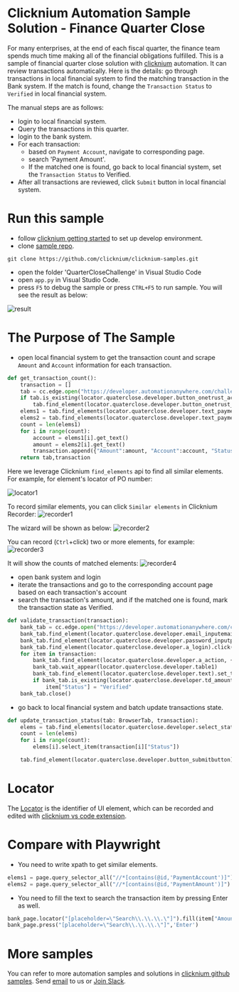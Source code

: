 # Clicknium Automation Sample Solution - Finance Quarter Close

For many enterprises, at the end of each fiscal quarter, the finance team spends much time making all of the financial obligations fulfilled.
This is a sample of financial quarter close solution with [clicknium](https://www.clicknium.com/) automation.
It can review transactions automatically.
Here is the details: go through transactions in local financial system to find the matching transaction in the Bank system. If the match is found, change the `Transaction Status` to `Verified` in local financial system.

The manual steps are as follows:
- login to local financial system.
- Query the transactions in this quarter.
- login to the bank system.
- For each transaction:
  - based on `Payment Account`, navigate to corresponding page.
  - search 'Payment Amount'.
  - If the matched one is found, go back to local financial system, set the `Transaction Status` to Verified.
- After all transactions are reviewed, click `Submit` button in local financial system.

# Run this sample
- follow [clicknium getting started](https://www.clicknium.com/documents) to set up develop environment.
- clone [sample repo](https://github.com/clicknium/clicknium-samples).
```
git clone https://github.com/clicknium/clicknium-samples.git
```
- open the folder 'QuarterCloseChallenge' in Visual Studio Code
- open `app.py` in Visual Studio Code.
- press `F5` to debug the sample or press `CTRL+F5` to run sample.
You will see the result as below:

![result](img/result.png)

# The Purpose of The Sample
- open local financial system to get the transaction count and scrape `Amount` and `Account` information for each transaction.

```python
def get_transaction_count():
    transaction = []
    tab = cc.edge.open("https://developer.automationanywhere.com/challenges/automationanywherelabs-quarterclose.html", is_wait_complete=True, timeout=60)
    if tab.is_existing(locator.quaterclose.developer.button_onetrust_accept_btn_handler):
        tab.find_element(locator.quaterclose.developer.button_onetrust_accept_btn_handler).click()
    elems1 = tab.find_elements(locator.quaterclose.developer.text_paymentaccount)
    elems2 = tab.find_elements(locator.quaterclose.developer.text_paymentamount)
    count = len(elems1)
    for i in range(count):
        account = elems1[i].get_text()
        amount = elems2[i].get_text()
        transaction.append({"Amount":amount, "Account":account, "Status":"Unverified"})
    return tab,transaction
```

Here we leverage Clicknium `find_elements` api to find all similar elements. For example, for element's locator of PO number:

![locator1](img/locator1.png)

To record similar elements, you can click `Similar elements` in Clicknium Recorder:
![recorder1](img/recorder1.png)

The wizard will be shown as below:
![recorder2](img/recorder2.png)

You can record (`Ctrl`+click) two or more elements, for example:
![recorder3](img/recorder3.png)

It will show the counts of matched elements:
![recorder4](img/recorder4.png)

- open bank system and login
- iterate the transactions and go to the corresponding account page based on each transaction's account
- search the transaction's amount, and if the matched one is found, mark the transaction state as Verified.

```python
def validate_transaction(transaction):
    bank_tab = cc.edge.open("https://developer.automationanywhere.com/challenges/automationanywherelabs-arcadiabanklogin.html", is_wait_complete=True, timeout=60)
    bank_tab.find_element(locator.quaterclose.developer.email_inputemail).set_text("tammy.peters@petersmfg.com")
    bank_tab.find_element(locator.quaterclose.developer.password_inputpassword).set_text("arcadiabank!")
    bank_tab.find_element(locator.quaterclose.developer.a_login).click()
    for item in transaction:
        bank_tab.find_element(locator.quaterclose.developer.a_action, {"account":item["Account"]}).click()
        bank_tab.wait_appear(locator.quaterclose.developer.table1)
        bank_tab.find_element(locator.quaterclose.developer.text).set_text(item["Amount"])
        if bank_tab.is_existing(locator.quaterclose.developer.td_amount, {"amount":item["Amount"]}):
            item["Status"] = "Verified"
    bank_tab.close()
```

- go back to local financial system and  batch update transactions state.

```python
def update_transaction_status(tab: BrowserTab, transaction):
    elems = tab.find_elements(locator.quaterclose.developer.select_status)
    count = len(elems)
    for i in range(count):
        elems[i].select_item(transaction[i]["Status"])

    tab.find_element(locator.quaterclose.developer.button_submitbutton).click()
```

# Locator
The [Locator](https://www.clicknium.com/documents/concepts/locator) is the identifier of UI element, which can be recorded and edited with [clicknium vs code extension](https://marketplace.visualstudio.com/items?itemName=ClickCorp.clicknium).

# Compare with Playwright
- You need to write xpath to get similar elements.
```python
elems1 = page.query_selector_all("//*[contains(@id,'PaymentAccount')]")
elems2 = page.query_selector_all("//*[contains(@id,'PaymentAmount')]")
```
- You need to fill the text to search the transaction item by pressing Enter as well.
```python
bank_page.locator("[placeholder=\"Search\\.\\.\\.\"]").fill(item["Amount"])
bank_page.press("[placeholder=\"Search\\.\\.\\.\"]",'Enter')
```

# More samples
You can refer to more automation samples and solutions in [clicknium github samples](https://github.com/clicknium/clicknium-samples).
Send [email](mailto:support@clicknium.com) to us or [Join Slack](https://join.slack.com/t/clicknium/shared_invite/zt-1cfxsstw7-s0CeJdhyg5wQ1h7_KKc6QQ).



